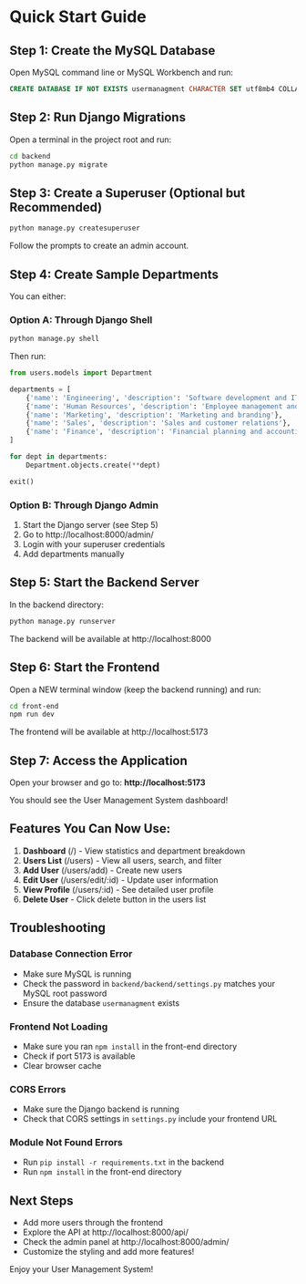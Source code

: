 # Quick Start Guide

## Step 1: Create the MySQL Database

Open MySQL command line or MySQL Workbench and run:

```sql
CREATE DATABASE IF NOT EXISTS usermanagment CHARACTER SET utf8mb4 COLLATE utf8mb4_unicode_ci;
```

## Step 2: Run Django Migrations

Open a terminal in the project root and run:

```bash
cd backend
python manage.py migrate
```

## Step 3: Create a Superuser (Optional but Recommended)

```bash
python manage.py createsuperuser
```

Follow the prompts to create an admin account.

## Step 4: Create Sample Departments

You can either:

### Option A: Through Django Shell
```bash
python manage.py shell
```

Then run:
```python
from users.models import Department

departments = [
    {'name': 'Engineering', 'description': 'Software development and IT'},
    {'name': 'Human Resources', 'description': 'Employee management and recruitment'},
    {'name': 'Marketing', 'description': 'Marketing and branding'},
    {'name': 'Sales', 'description': 'Sales and customer relations'},
    {'name': 'Finance', 'description': 'Financial planning and accounting'},
]

for dept in departments:
    Department.objects.create(**dept)

exit()
```

### Option B: Through Django Admin
1. Start the Django server (see Step 5)
2. Go to http://localhost:8000/admin/
3. Login with your superuser credentials
4. Add departments manually

## Step 5: Start the Backend Server

In the backend directory:

```bash
python manage.py runserver
```

The backend will be available at http://localhost:8000

## Step 6: Start the Frontend

Open a NEW terminal window (keep the backend running) and run:

```bash
cd front-end
npm run dev
```

The frontend will be available at http://localhost:5173

## Step 7: Access the Application

Open your browser and go to:
**http://localhost:5173**

You should see the User Management System dashboard!

## Features You Can Now Use:

1. **Dashboard** (/) - View statistics and department breakdown
2. **Users List** (/users) - View all users, search, and filter
3. **Add User** (/users/add) - Create new users
4. **Edit User** (/users/edit/:id) - Update user information
5. **View Profile** (/users/:id) - See detailed user profile
6. **Delete User** - Click delete button in the users list

## Troubleshooting

### Database Connection Error
- Make sure MySQL is running
- Check the password in `backend/backend/settings.py` matches your MySQL root password
- Ensure the database `usermanagment` exists

### Frontend Not Loading
- Make sure you ran `npm install` in the front-end directory
- Check if port 5173 is available
- Clear browser cache

### CORS Errors
- Make sure the Django backend is running
- Check that CORS settings in `settings.py` include your frontend URL

### Module Not Found Errors
- Run `pip install -r requirements.txt` in the backend
- Run `npm install` in the front-end directory

## Next Steps

- Add more users through the frontend
- Explore the API at http://localhost:8000/api/
- Check the admin panel at http://localhost:8000/admin/
- Customize the styling and add more features!

Enjoy your User Management System!
